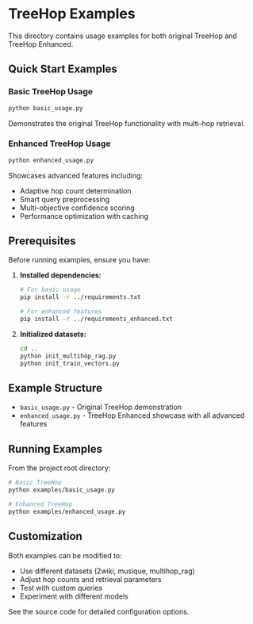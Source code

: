 # TreeHop Examples

This directory contains usage examples for both original TreeHop and TreeHop Enhanced.

## Quick Start Examples

### Basic TreeHop Usage
```bash
python basic_usage.py
```
Demonstrates the original TreeHop functionality with multi-hop retrieval.

### Enhanced TreeHop Usage  
```bash
python enhanced_usage.py
```
Showcases advanced features including:
- Adaptive hop count determination
- Smart query preprocessing
- Multi-objective confidence scoring
- Performance optimization with caching

## Prerequisites

Before running examples, ensure you have:

1. **Installed dependencies:**
   ```bash
   # For basic usage
   pip install -r ../requirements.txt
   
   # For enhanced features
   pip install -r ../requirements_enhanced.txt
   ```

2. **Initialized datasets:**
   ```bash
   cd ..
   python init_multihop_rag.py
   python init_train_vectors.py
   ```

## Example Structure

- `basic_usage.py` - Original TreeHop demonstration
- `enhanced_usage.py` - TreeHop Enhanced showcase with all advanced features

## Running Examples

From the project root directory:
```bash
# Basic TreeHop
python examples/basic_usage.py

# Enhanced TreeHop  
python examples/enhanced_usage.py
```

## Customization

Both examples can be modified to:
- Use different datasets (2wiki, musique, multihop_rag)
- Adjust hop counts and retrieval parameters
- Test with custom queries
- Experiment with different models

See the source code for detailed configuration options. 